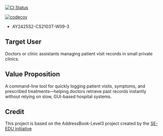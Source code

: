 [![CI Status](https://github.com/se-edu/addressbook-level3/workflows/Java%20CI/badge.svg)](https://github.com/se-edu/addressbook-level3/actions)

[![codecov](https://codecov.io/gh/AY2425S2-CS2103T-W09-3/tp/graph/badge.svg?token=SJYF88JS3M)](https://codecov.io/gh/AY2425S2-CS2103T-W09-3/tp)

<!-- ![Ui](docs/images/Ui.png) -->

<!-- * This is **a sample project for Software Engineering (SE) students**.<br>
  Example usages:
  * as a starting point of a course project (as opposed to writing everything from scratch)
  * as a case study
* The project simulates an ongoing software project for a desktop application (called _AddressBook_) used for managing contact details.
  * It is **written in OOP fashion**. It provides a **reasonably well-written** code base **bigger** (around 6 KLoC) than what students usually write in beginner-level SE modules, without being overwhelmingly big.
  * It comes with a **reasonable level of user and developer documentation**.
* It is named `AddressBook Level 3` (`AB3` for short) because it was initially created as a part of a series of `AddressBook` projects (`Level 1`, `Level 2`, `Level 3` ...).
* For the detailed documentation of this project, see the **[Address Book Product Website](https://se-education.org/addressbook-level3)**.
* This project is a **part of the se-education.org** initiative. If you would like to contribute code to this project, see [se-education.org](https://se-education.org/#contributing-to-se-edu) for more info. -->

* AY2425S2-CS2103T-W09-3

## Target User
Doctors or clinic assistants managing patient visit records in small private clinics.

## Value Proposition
A command-line tool for quickly logging patient visits, symptoms, and prescribed treatments—helping doctors retrieve past records instantly without relying on slow, GUI-based hospital systems.

## Credit
This project is based on the AddressBook-Level3 project created by the [SE-EDU initiative](https://se-education.org)
